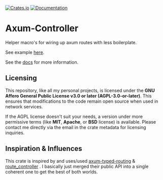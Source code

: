 [![Crates.io](https://img.shields.io/crates/v/axum-controller)](https://crates.io/crates/axum-controller)
[![Documentation](https://docs.rs/axum-controller/badge.svg)](https://docs.rs/axum-controller)

# Axum-Controller

Helper macro's for wiring up axum routes with less boilerplate.

See example [here](axum-controller/examples/controller.rs).

See the [docs](https://docs.rs/axum-controller) for more information.

## Licensing

This repository, like all my personal projects, is licensed under the **GNU Affero General Public License v3.0 or later (AGPL-3.0-or-later)**. This ensures that modifications to the code remain open source when used in network services.

If the AGPL license doesn't suit your needs, a version under more permissive terms (like **MIT**, **Apache**, or **BSD** license) is available. Please contact me directly via the email in the crate metadata for licensing inquiries.

## Inspiration & Influences

This crate is inspired by and uses/used [axum-typed-routing](https://lib.rs/crates/axum-typed-routing) & [route_controller](https://lib.rs/crates/route_controller) .
I basically just merged their public API into a single coherent one to get the best of both worlds.
